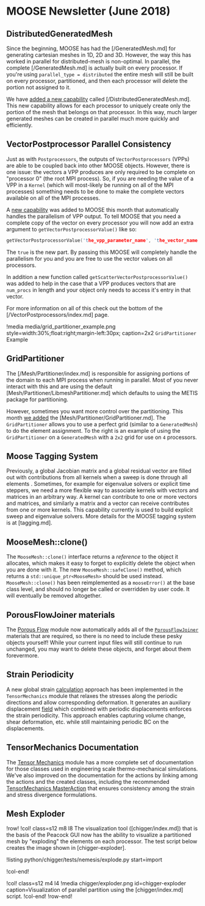 # MOOSE Newsletter (June 2018)

## DistributedGeneratedMesh

Since the beginning, MOOSE has had the [/GeneratedMesh.md] for generating cartesian meshes in 1D, 2D and 3D.  However, the way this has worked in parallel for distributed-mesh is non-optimal.  In parallel, the complete [/GeneratedMesh.md] is actually built on every processor.  If you're using `parallel_type = distributed` the entire mesh will still be built on every processor, partitioned, and then each processor will delete the portion not assigned to it.

We have [added a new capability](https://github.com/idaholab/moose/pull/11505) called [/DistributedGeneratedMesh.md].  This new capability allows for each processor to uniquely create only the portion of the mesh that belongs on that processor.  In this way, much larger generated meshes can be created in parallel much more quickly and efficiently.

## VectorPostprocessor Parallel Consistency

Just as with `Postprocessors`, the outputs of `VectorPostprocessors` (VPPs) are able to be coupled back into other MOOSE objects.  However, there is one issue: the vectors a VPP produces are only required to be complete on "processor 0" (the root MPI process).  So, if you are needing the value of a VPP in a `Kernel` (which will most-likely be running on all of the MPI processes) something needs to be done to make the complete vectors available on all of the MPI processes.

A [new capability](https://github.com/idaholab/moose/pull/11428) was added to MOOSE this month that automatically handles the parallelism of VPP output.  To tell MOOSE that you need a complete copy of the vector on every processor you will now add an extra argument to `getVectorPostprocessorValue()` like so:

```c++
getVectorPostprocessorValue('the_vpp_parameter_name', 'the_vector_name', true)
```

The `true` is the new part.  By passing this MOOSE will completely handle the parallelism for you and you are free to use the vector values on all processors.

In addition a new function called `getScatterVectorPostprocessorValue()` was added to help in the case that a VPP produces vectors that are `num_procs` in length and your object only needs to access it's entry in that vector.

For more information on all of this check out the bottom of the [/VectorPostprocessors/index.md] page.

!media media/grid_partitioner_example.png style=width:30%;float:right;margin-left:30px; caption=2x2 `GridPartitioner` Example

## GridPartitioner

The [/Mesh/Partitioner/index.md] is responsible for assigning portions of the domain to each MPI process when running in parallel.  Most of you never interact with this and are using the default [Mesh/Partitioner/LibmeshPartitioner.md] which defaults to using the METIS package for partitioning.

However, sometimes you want more control over the partitioning.  This month [we added](https://github.com/idaholab/moose/pull/11438) the [Mesh/Partitioner/GridPartitioner.md].  The `GridPartitioner` allows you to use a perfect grid (similar to a `GeneratedMesh`) to do the element assignment.  To the right is an example of using the `GridPartitioner` on a `GeneratedMesh` with a `2x2` grid for use on `4` processors.

## Moose Tagging System

Previously, a global Jacobian matrix and a global residual vector are filled out with contributions from all kernels when a sweep is done through all elements .  Sometimes, for example for eigenvalue solvers or explicit time steppers, we need a more flexible way to associate kernels with vectors and matrices in an arbitrary way.  A kernel can contribute to one or more vectors and matrices, and similarly a matrix and a vector can receive contributes from one or more kernels.  This capability currently is used to build explicit sweep and eigenvalue solvers. More details for the MOOSE tagging system is at [tagging.md].


## MooseMesh::clone()

The `MooseMesh::clone()` interface returns a *reference* to the object it allocates, which
makes it easy to forget to explicitly delete the object when you are done with it. The
new `MooseMesh::safeClone()` method, which returns a `std::unique_ptr<MooseMesh>` should
be used instead. `MooseMesh::clone()` has been reimplemented as a `mooseError()` at the
base class level, and should no longer be called or overridden by user code. It will
eventually be removed altogether.

## PorousFlowJoiner materials

The [Porous Flow](modules/porous_flow/index.md) module now automatically adds all of the
[`PorousFlowJoiner`](PorousFlowJoiner.md) materials that are required, so there is no need
to include these pesky objects yourself! While your current input files will still continue
to run unchanged, you may want to delete these objects, and forget about them forevermore.

## Strain Periodicity

A new global strain [calculation](/GlobalStrainAction.md) approach has been implemented in the `TensorMechanics` module that relaxes the stresses along the periodic directions and allow corresponding deformation. It generates an auxiliary displacement [field](/GlobalDisplacementAux.md) which combined with periodic displacements enforces the strain periodicity. This approach enables capturing volume change, shear deformation, etc. while still maintaining periodic BC on the displacements.

## TensorMechanics Documentation

The [Tensor Mechanics](modules/tensor_mechanics/index.md) module has a more complete
set of documentation for those classes used in engineering scale thermo-mechanical
simulations. We've also improved on the documentation for the actions by linking
among the actions and the created classes, including the recommended
[TensorMechanics MasterAction](Modules/TensorMechanics/Master/index.md)
that ensures consistency among the strain and stress divergence formulations.

## Mesh Exploder

!row!
!col! class=s12 m8 l8
The visualization tool ([chigger/index.md]) that is the basis of the Peacock GUI now has the ability to
visualize a partitioned mesh by "exploding" the elements on each processor. The test script
below creates the image shown in [chigger-exploder].

!listing python/chigger/tests/nemesis/explode.py start=import

!col-end!

!col! class=s12 m4 l4
!media chigger/exploder.png
       id=chigger-exploder
       caption=Visualization of parallel partition using
               the [chigger/index.md] script.
!col-end!
!row-end!
